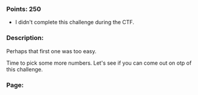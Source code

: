### Points: 250
  - I didn't complete this challenge during the CTF.

### Description:

Perhaps that first one was too easy.

Time to pick some more numbers. Let's see if you can come out on otp of this challenge.

### Page:

